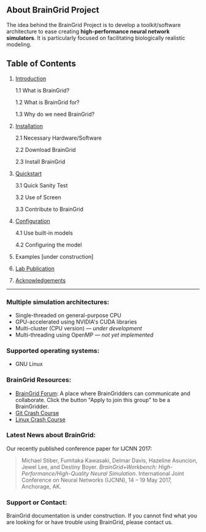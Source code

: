 ## About BrainGrid Project

The idea behind the BrainGrid Project is to develop a toolkit/software architecture to ease creating **high-performance neural network simulators**. It is particularly focused on facilitating biologically realistic modeling. 

## Table of Contents

1. [Introduction](http://uwb-biocomputing.github.io/BrainGrid/1_introduction)

   1.1 What is BrainGrid?
   
   1.2 What is BrainGrid for?
   
   1.3 Why do we need BrainGrid?

2. [Installation](http://uwb-biocomputing.github.io/BrainGrid/2_installation)

   2.1 Necessary Hardware/Software
   
   2.2 Download BrainGrid
   
   2.3 Install BrainGrid

3. [Quickstart](http://uwb-biocomputing.github.io/BrainGrid/3_quickstart)

   3.1 Quick Sanity Test
   
   3.2 Use of Screen
   
   3.3 Contribute to BrainGrid

4. [Configuration](http://uwb-biocomputing.github.io/BrainGrid/4_configuration)

   4.1 Use built-in models
   
   4.2 Configuring the model

5. Examples [under construction]

6. [Lab Publication](http://uwb-biocomputing.github.io/BrainGrid/6_lab-publication) 

7. [Acknowledgements](http://uwb-biocomputing.github.io/BrainGrid/7_acknowledgements)

---------
### Multiple simulation architectures:

- Single-threaded on general-purpose CPU
- GPU-accelerated using NVIDIA's CUDA libraries
- Multi-cluster (CPU version) *— under development*
- Multi-threading using OpenMP — *not yet implemented*

### Supported operating systems:

- GNU Linux

### BrainGrid Resources:

- [BrainGrid Forum]([https://groups.google.com/forum/#!forum/uwb-braingrid](https://groups.google.com/forum/#!forum/uwb-braingrid)): A place where BrainGridders can communicate and collaborate. Click the button "Apply to join this group" to be a BrainGridder.
- [Git Crash Course](https://github.com/UWB-Biocomputing/BrainGrid/wiki/Git-Crash-Course)
- [Linux Crash Course](https://github.com/UWB-Biocomputing/BrainGrid/wiki/Linux-Crash-Course)

### Latest News about BrainGrid:

Our recently published conference paper for IJCNN 2017:

> Michael Stiber, Fumitaka Kawasaki, Delmar Davis, Hazeline Asuncion, Jewel Lee, and Destiny Boyer. *BrainGrid+Workbench: High-Performance/High-Quality Neural Simulation*. International Joint Conference on Neural Networks (IJCNN), 14 – 19 May 2017, Anchorage, AK.

### Support or Contact:

BrainGrid documentation is under construction. If you cannot find what you are looking for or have trouble using BrainGrid, please contact us. 
